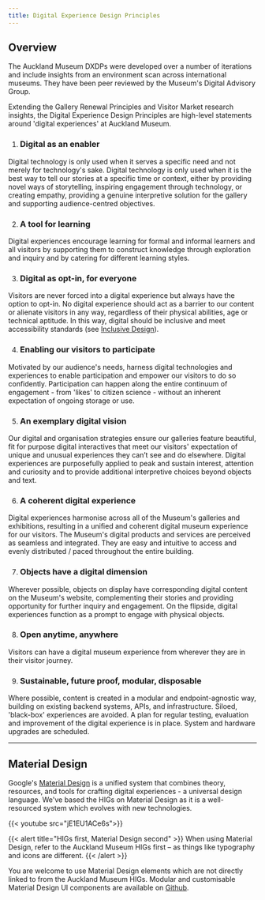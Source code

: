 ```yaml
---
title: Digital Experience Design Principles
---
```


## Overview

The Auckland Museum DXDPs were developed over a number of iterations and include insights from an environment scan across international museums. They have been peer reviewed by the Museum's Digital Advisory Group.

Extending the Gallery Renewal Principles and Visitor Market research insights, the Digital Experience Design Principles are high-level statements around 'digital experiences' at Auckland Museum.


1. ### Digital as an enabler
Digital technology is only used when it serves a specific need and not merely for technology's sake. Digital technology is only used when it is the best way to tell our stories at a specific time or context, either by providing novel ways of storytelling, inspiring engagement through technology, or creating empathy, providing a genuine interpretive solution for the gallery and supporting audience-centred objectives.

2. ### A tool for learning
Digital experiences encourage learning for formal and informal learners and all visitors by supporting them to construct knowledge through exploration and inquiry and by catering for different learning styles.

3. ### Digital as opt-in, for everyone
Visitors are never forced into a digital experience but always have the option to opt-in. No digital experience should act as a barrier to our content or alienate visitors in any way, regardless of their physical abilities, age or technical aptitude. In this way, digital should be inclusive and meet accessibility standards (see [Inclusive Design](/inclusive-design/)).

4. ### Enabling our visitors to participate
Motivated by our audience's needs, harness digital technologies and experiences to enable participation and empower our visitors to do so confidently. Participation can happen along the entire continuum of engagement - from 'likes' to citizen science - without an inherent expectation of ongoing storage or use.

5. ### An exemplary digital vision
Our digital and organisation strategies ensure our galleries feature beautiful, fit for purpose digital interactives that meet our visitors' expectation of unique and unusual experiences they can’t see and do elsewhere. Digital experiences are purposefully applied to peak and sustain interest, attention and curiosity and to provide additional interpretive choices beyond objects and text.

6. ### A coherent digital experience
Digital experiences harmonise across all of the Museum's galleries and exhibitions, resulting in a unified and coherent digital museum experience for our visitors. The Museum's digital products and services are perceived as seamless and integrated. They are easy and intuitive to access and evenly distributed / paced throughout the entire building.

7. ### Objects have a digital dimension
Wherever possible, objects on display have corresponding digital content on the Museum's website, complementing their stories and providing opportunity for further inquiry and engagement. On the flipside, digital experiences function as a prompt to engage with physical objects.

8. ### Open anytime, anywhere
Visitors can have a digital museum experience from wherever they are in their visitor journey.

9. ### Sustainable, future proof, modular, disposable
Where possible, content is created in a modular and endpoint-agnostic way, building on existing backend systems, APIs, and infrastructure. Siloed, 'black-box' experiences are avoided. A plan for regular testing, evaluation and improvement of the digital experience is in place. System and hardware upgrades are scheduled.

---

## Material Design

Google's [Material Design](https://material.io/) is a unified system that combines theory, resources, and tools for crafting digital experiences - a universal design language. We've based the HIGs on Material Design as it is a well-resourced system which evolves with new technologies.

{{< youtube src="jE1EU1ACe6s">}}

{{< alert title="HIGs first, Material Design second" >}}
When using Material Design, refer to the Auckland Museum HIGs first – as things like typography and icons are different.
{{< /alert >}}

You are welcome to use Material Design elements which are not directly linked to from the Auckland Museum HIGs. Modular and customisable Material Design UI components are available on [Github](https://github.com/material-components).  